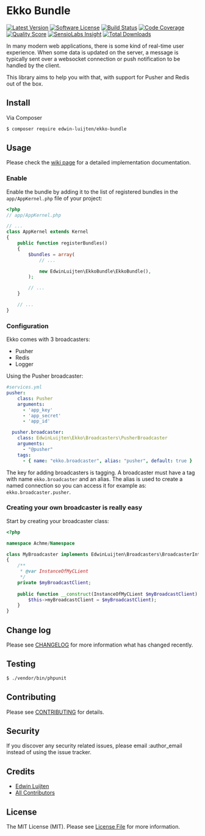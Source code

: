 # Ekko Bundle

[![Latest Version](https://img.shields.io/github/release/edwin-luijten/ekko-bundle.svg?style=flat)](https://github.com/Edwin-Luijten/ekko-bundle/releases)
[![Software License](https://img.shields.io/badge/license-MIT-brightgreen.svg?style=flat-square)](LICENSE.md)
[![Build Status](https://img.shields.io/travis/Edwin-Luijten/ekko-bundle/master.svg?style=flat-square)](https://travis-ci.org/Edwin-Luijten/ekko-bundle)
[![Code Coverage](https://img.shields.io/scrutinizer/coverage/g/Edwin-Luijten/ekko-bundle.svg?style=flat-square)](https://scrutinizer-ci.com/g/Edwin-Luijten/ekko-bundle/?branch=master)
[![Quality Score](https://img.shields.io/scrutinizer/g/Edwin-Luijten/ekko-bundle.svg?style=flat-square)](https://scrutinizer-ci.com/g/Edwin-Luijten/ekko-bundle/?branch=master)
[![SensioLabs Insight](https://img.shields.io/sensiolabs/i/c2f65cee-102d-4066-ba1f-311e01d9f03f.svg?maxAge=2592000)](https://insight.sensiolabs.com/projects/c2f65cee-102d-4066-ba1f-311e01d9f03f)
[![Total Downloads](https://img.shields.io/packagist/dt/edwin-luijten/ekko-bundle.svg?style=flat-square)](https://packagist.org/packages/edwin-luijten/ekko-bundle)

In many modern web applications, there is some kind of real-time user experience.
When some data is updated on the server, a message is typically sent over a websocket connection or push notification to be handled by the client.  

This library aims to help you with that, with support for Pusher and Redis out of the box.

## Install

Via Composer

``` bash
$ composer require edwin-luijten/ekko-bundle
```

## Usage

Please check the [wiki page](https://github.com/Edwin-Luijten/ekko-bundle/wiki) for a detailed implementation documentation.

### Enable ###
Enable the bundle by adding it to the list of registered bundles
in the `app/AppKernel.php` file of your project:

```php
<?php
// app/AppKernel.php

// ...
class AppKernel extends Kernel
{
    public function registerBundles()
    {
        $bundles = array(
            // ...

            new EdwinLuijten\EkkoBundle\EkkoBundle(),
        );

        // ...
    }

    // ...
}
```

### Configuration ###

Ekko comes with 3 broadcasters:

- Pusher
- Redis
- Logger

Using the Pusher broadcaster:
```yaml 
#services.yml
pusher:
    class: Pusher
    arguments:
      - 'app_key'
      - 'app_secret'
      - 'app_id'

  pusher.broadcaster:
    class: EdwinLuijten\Ekko\Broadcasters\PusherBroadcaster
    arguments:
      - "@pusher"
    tags:
      - { name: "ekko.broadcaster", alias: "pusher", default: true }
```

The key for adding broadcasters is tagging. A broadcaster must have a tag with name `ekko.broadcaster` and an alias.
The alias is used to create a named connection so you can access it for example as: `ekko.broadcaster.pusher`.

### Creating your own broadcaster is really easy
Start by creating your broadcaster class:
```php
<?php

namespace Achme/Namespace

class MyBroadcaster implements EdwinLuijten\Broadcasters\BroadcasterInterface 
{
    /**
     * @var InstanceOfMyCLient
     */
    private $myBroadcastClient;
    
    public function __construct(InstanceOfMyCLient $myBroadcastClient) {
        $this->myBroadcastClient = $myBroadcastClient);
    }
}

```

## Change log

Please see [CHANGELOG](CHANGELOG.md) for more information what has changed recently.

## Testing

``` bash
$ ./vendor/bin/phpunit
```

## Contributing

Please see [CONTRIBUTING](CONTRIBUTING.md) for details.

## Security

If you discover any security related issues, please email :author_email instead of using the issue tracker.

## Credits

- [Edwin Luijten](https://github.com/Edwin-Luijten)
- [All Contributors](https://github.com/Edwin-Luijten/Ekki/graphs/contributors)

## License

The MIT License (MIT). Please see [License File](LICENSE.md) for more information.